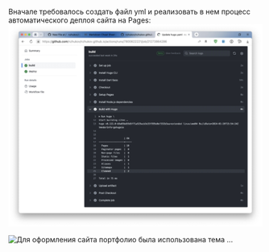 Вначале требовалось создать файл yml и реализовать в нем процесс автоматического деплоя сайта на Pages:
![Скриншот с процессом развертывания сайта-портфолио на Hugo](report-assets/report1.jpg)

![Для оформления сайта портфолио была использована тема ... ](https://themes.gohugo.io/themes/gohugo-theme-ananke/screenshot_hu05e872823bf4dc022f268827105dd45c_394121_750x500_fill_catmullrom_top_3.png)
